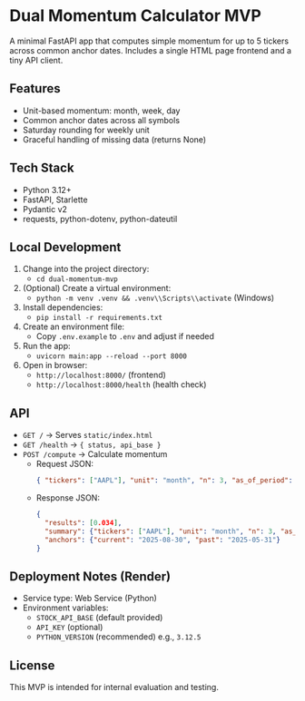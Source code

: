 # Dual Momentum Calculator MVP

A minimal FastAPI app that computes simple momentum for up to 5 tickers across common anchor dates. Includes a single HTML page frontend and a tiny API client.

## Features
- Unit-based momentum: month, week, day
- Common anchor dates across all symbols
- Saturday rounding for weekly unit
- Graceful handling of missing data (returns None)

## Tech Stack
- Python 3.12+
- FastAPI, Starlette
- Pydantic v2
- requests, python-dotenv, python-dateutil

## Local Development
1. Change into the project directory:
   - `cd dual-momentum-mvp`
2. (Optional) Create a virtual environment:
   - `python -m venv .venv && .venv\\Scripts\\activate` (Windows)
3. Install dependencies:
   - `pip install -r requirements.txt`
4. Create an environment file:
   - Copy `.env.example` to `.env` and adjust if needed
5. Run the app:
   - `uvicorn main:app --reload --port 8000`
6. Open in browser:
   - `http://localhost:8000/` (frontend)
   - `http://localhost:8000/health` (health check)

## API
- `GET /` → Serves `static/index.html`
- `GET /health` → `{ status, api_base }`
- `POST /compute` → Calculate momentum
  - Request JSON:
    ```json
    { "tickers": ["AAPL"], "unit": "month", "n": 3, "as_of_period": "2025-09" }
    ```
  - Response JSON:
    ```json
    {
      "results": [0.034],
      "summary": {"tickers": ["AAPL"], "unit": "month", "n": 3, "as_of_period": "2025-09"},
      "anchors": {"current": "2025-08-30", "past": "2025-05-31"}
    }
    ```

## Deployment Notes (Render)
- Service type: Web Service (Python)
- Environment variables:
  - `STOCK_API_BASE` (default provided)
  - `API_KEY` (optional)
  - `PYTHON_VERSION` (recommended) e.g., `3.12.5`

## License
This MVP is intended for internal evaluation and testing.
